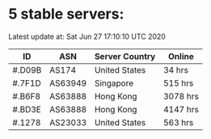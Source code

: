 # 5 stable servers:

Latest update at: Sat Jun 27 17:10:10 UTC 2020

| ID | ASN | Server Country | Online |
| -- | --- | -------------- | ------ |
| #.D09B | AS174 | United States | 34 hrs |
| #.7F1D | AS63949 | Singapore | 515 hrs |
| #.B6F8 | AS63888 | Hong Kong | 3078 hrs |
| #.BD3E | AS63888 | Hong Kong | 4147 hrs |
| #.1278 | AS23033 | United States | 563 hrs |

